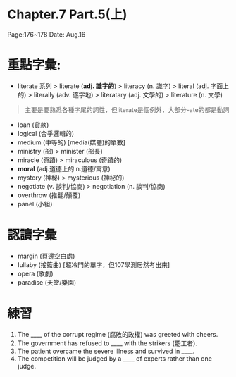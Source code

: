 # Chapter.7   Part.5(上)   
Page:176~178  Date: Aug.16
# 重點字彙:
* literate 系列
\> literate (**adj. 識字的**)
\> literacy (n. 識字)
\> literal (adj. 字面上的)
\> literally (adv. 逐字地)
\> literatary (adj. 文學的)
\> literature (n. 文學)
>主要是要熟悉各種字尾的詞性，但literate是個例外，大部分-ate的都是動詞
* loan (貸款)
* logical (合乎邏輯的)
* medium (中等的) [media(媒體)的單數]
* ministry (部)
\> minister (部長)
* miracle (奇蹟)
\> miraculous (奇蹟的)
* **moral** (adj.道德上的 n.道德/寓意)
* mystery (神秘)
\> mysterious (神秘的) 
* negotiate (v. 談判/協商)
\> negotiation (n. 談判/協商)
* overthrow (推翻/顛覆)
* panel (小組)
# 認讀字彙
* margin (頁邊空白處)
* lullaby (搖籃曲) [超冷門的單字，但107學測居然考出來]
* opera (歌劇)
* paradise (天堂/樂園)
# 練習
1. The ____ of the corrupt regime (腐敗的政權) was greeted with cheers.
2. The government has refused to ____ with the strikers (罷工者).
3. The patient overcame the severe illness and survived in ____.
4. The competition will be judged by a ____ of experts rather than one judge.
